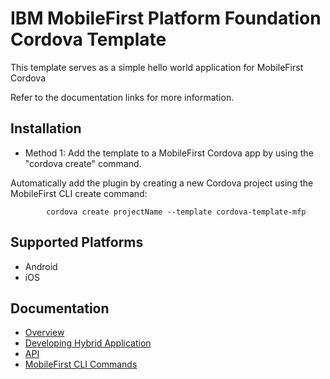 <!---Licensed Materials - Property of IBM
5725-I43 (C) Copyright IBM Corp. 2015. All Rights Reserved.
US Government Users Restricted Rights - Use, duplication or
disclosure restricted by GSA ADP Schedule Contract with IBM Corp.-->

# IBM MobileFirst Platform Foundation Cordova Template
This template serves as a simple hello world application for MobileFirst Cordova

Refer to the documentation links for more information.

## Installation
- Method 1: Add the template to a MobileFirst Cordova app by using the
  "cordova create" command.

Automatically add the plugin by creating a new Cordova project using the MobileFirst CLI create command:

            cordova create projectName --template cordova-template-mfp

## Supported Platforms
- Android
- iOS

## Documentation
- [Overview](http://www-01.ibm.com/support/knowledgecenter/SSHS8R_7.1.0/com.ibm.worklight.dev.doc/dev/c_developing_hybrid_apps.html?lang=en)
- [Developing Hybrid Application](http://www-01.ibm.com/support/knowledgecenter/SSHS8R_7.1.0/com.ibm.worklight.dev.doc/dev/c_init_wl_framework_hybrid_app.html?lang=en)
- [API](http://www-01.ibm.com/support/knowledgecenter/SSHS8R_7.1.0/com.ibm.worklight.apiref.doc/topics/r_apiref.html?lang=en)
- [MobileFirst CLI Commands](http://www-01.ibm.com/support/knowledgecenter/SSHS8R_7.1.0/com.ibm.worklight.dev.doc/dev/r_wl_cli_list_of_commands.html)
